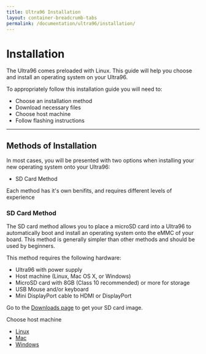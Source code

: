 ```yaml
---
title: Ultra96 Installation
layout: container-breadcrumb-tabs
permalink: /documentation/ultra96/installation/
---
```

# Installation

The Ultra96 comes preloaded with Linux. This guide will help you choose and install an operating system on your Ultra96.

To appropriately follow this installation guide you will need to:

- Choose an installation method
- Download necessary files
- Choose host machine
- Follow flashing instructions

***

## Methods of Installation

In most cases, you will be presented with two options when installing your new operating system onto your Ultra96:

- SD Card Method

Each method has it's own benifits, and requires different levels of experience

### SD Card Method

The SD card method allows you to place a microSD card into a Ultra96 to automatically boot and install an operating system onto the eMMC of your board. This method is generally simpler than other methods and should be used by beginners.

This method requires the following hardware:

- Ultra96 with power supply
- Host machine (Linux, Mac OS X, or Windows)
- MicroSD card with 8GB (Class 10 recommended) or more for storage
- USB Mouse and/or keyboard
- Mini DisplayPort cable to HDMI or DisplayPort 

Go to the [Downloads page](../downloads/) to get your SD card image.

Choose host machine

- [Linux](LinuxSD.md.html)
- [Mac](MacSD.md.html)
- [Windows](WindowsSD.md.html)